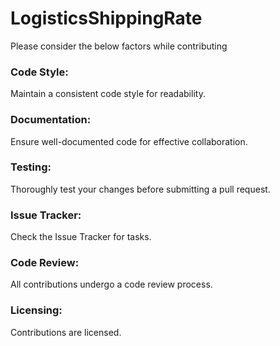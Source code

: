 # LogisticsShippingRate

Please consider the below factors while contributing

### Code Style:
Maintain a consistent code style for readability.

 ### Documentation:
Ensure well-documented code for effective collaboration.

### Testing:
Thoroughly test your changes before submitting a pull request.

### Issue Tracker:
Check the Issue Tracker for tasks.

### Code Review:
All contributions undergo a code review process.

### Licensing:
Contributions are licensed.

